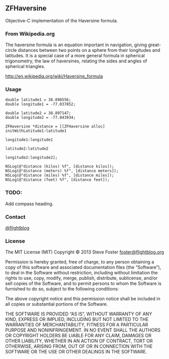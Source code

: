 ## ZFHaversine ##

Objective-C implementation of the Haversine formula.

### From Wikipedia.org ###
The haversine formula is an equation important in navigation, giving great-circle distances between two 
points on a sphere from their longitudes and latitudes. It is a special case of a more general formula 
in spherical trigonometry, the law of haversines, relating the sides and angles of spherical triangles.

http://en.wikipedia.org/wiki/Haversine_formula

### Usage ###

    double latitude1 = 38.898556;
    double longitude1 = -77.037852;
    
    double latitude2 = 38.897147;
    double longitude2 = -77.043934;
    
    ZFHaversine *distance = [[ZFHaversine alloc] initWithLatitude1:latitude1
                                                        longitude1:longitude1
                                                         latitude2:latitude2
                                                        longitude2:longitude2];
    
    NSLog(@"distance (kilos) %f", [distance kilos]);
    NSLog(@"distance (meters) %f", [distance meters]);
    NSLog(@"distance (miles) %f", [distance miles]);
    NSLog(@"distance (feet) %f", [distance feet]);

### TODO: ###

Add compass heading.

### Contact ###

[@flightblog](http://twitter.com/flightblog)

### License ###

The MIT License (MIT)
Copyright © 2013 Steve Foster <foster@flightblog.org>

Permission is hereby granted, free of charge, to any person obtaining a copy of this software and associated documentation files (the “Software”), to deal in the Software without restriction, including without limitation the rights to use, copy, modify, merge, publish, distribute, sublicense, and/or sell copies of the Software, and to permit persons to whom the Software is furnished to do so, subject to the following conditions:

The above copyright notice and this permission notice shall be included in all copies or substantial portions of the Software.

THE SOFTWARE IS PROVIDED “AS IS”, WITHOUT WARRANTY OF ANY KIND, EXPRESS OR IMPLIED, INCLUDING BUT NOT LIMITED TO THE WARRANTIES OF MERCHANTABILITY, FITNESS FOR A PARTICULAR PURPOSE AND NONINFRINGEMENT. IN NO EVENT SHALL THE AUTHORS OR COPYRIGHT HOLDERS BE LIABLE FOR ANY CLAIM, DAMAGES OR OTHER LIABILITY, WHETHER IN AN ACTION OF CONTRACT, TORT OR OTHERWISE, ARISING FROM, OUT OF OR IN CONNECTION WITH THE SOFTWARE OR THE USE OR OTHER DEALINGS IN THE SOFTWARE.

